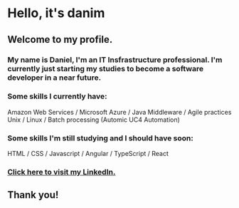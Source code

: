 # Hello, it's danim

## Welcome to my profile.

### My name is Daniel, I'm an IT Insfrastructure professional. I'm currently just starting my studies to become a software developer in a near future.

### Some skills I currently have:
Amazon Web Services / Microsoft Azure / Java Middleware / Agile practices\
Unix / Linux / Batch processing (Automic UC4 Automation)

### Some skills I'm still studying and I should have soon:
HTML / CSS / Javascript / Angular / TypeScript / React

### [Click here to visit my LinkedIn.](https://www.linkedin.com/in/daniel-m-carvalho/)

## Thank you!
